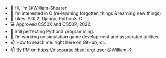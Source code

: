 - 👋 Hi, I’m @William-Shearer
- 👀 I’m interested in C (re-learning forgotten things & learning new things)
- 🌱 Likes: SDL2, Django, Python3, C
- :computer: Approved CS50X and CS50P, 2022.
- 🐍 Still perfecting Python3 programming.
- 💞️ I’m working on simulation game development and associated utilities.
- 📫 How to reach me: right here on GitHub, or... 
- 📫 By PM on https://discourse.libsdl.org/ user @William-K

<!---
William-Shearer/William-Shearer is a ✨ special ✨ repository because its `README.md` (this file) appears on your GitHub profile.
You can click the Preview link to take a look at your changes.
--->
